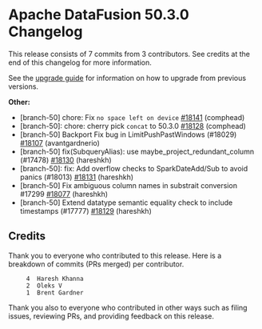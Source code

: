 <!--
Licensed to the Apache Software Foundation (ASF) under one
or more contributor license agreements.  See the NOTICE file
distributed with this work for additional information
regarding copyright ownership.  The ASF licenses this file
to you under the Apache License, Version 2.0 (the
"License"); you may not use this file except in compliance
with the License.  You may obtain a copy of the License at

  http://www.apache.org/licenses/LICENSE-2.0

Unless required by applicable law or agreed to in writing,
software distributed under the License is distributed on an
"AS IS" BASIS, WITHOUT WARRANTIES OR CONDITIONS OF ANY
KIND, either express or implied.  See the License for the
specific language governing permissions and limitations
under the License.
-->

# Apache DataFusion 50.3.0 Changelog

This release consists of 7 commits from 3 contributors. See credits at the end of this changelog for more information.

See the [upgrade guide](https://datafusion.apache.org/library-user-guide/upgrading.html) for information on how to upgrade from previous versions.

**Other:**

- [branch-50] chore: Fix `no space left on device` [#18141](https://github.com/apache/datafusion/pull/18141) (comphead)
- [branch-50]: chore: cherry pick `concat` to 50.3.0 [#18128](https://github.com/apache/datafusion/pull/18128) (comphead)
- [branch-50] Backport Fix bug in LimitPushPastWindows (#18029) [#18107](https://github.com/apache/datafusion/pull/18107) (avantgardnerio)
- [branch-50] fix(SubqueryAlias): use maybe_project_redundant_column (#17478) [#18130](https://github.com/apache/datafusion/pull/18130) (hareshkh)
- [branch-50]: fix: Add overflow checks to SparkDateAdd/Sub to avoid panics (#18013) [#18131](https://github.com/apache/datafusion/pull/18131) (hareshkh)
- [branch-50] Fix ambiguous column names in substrait conversion #17299 [#18077](https://github.com/apache/datafusion/pull/18077) (hareshkh)
- [branch-50] Extend datatype semantic equality check to include timestamps (#17777) [#18129](https://github.com/apache/datafusion/pull/18129) (hareshkh)

## Credits

Thank you to everyone who contributed to this release. Here is a breakdown of commits (PRs merged) per contributor.

```
     4	Haresh Khanna
     2	Oleks V
     1	Brent Gardner
```

Thank you also to everyone who contributed in other ways such as filing issues, reviewing PRs, and providing feedback on this release.
